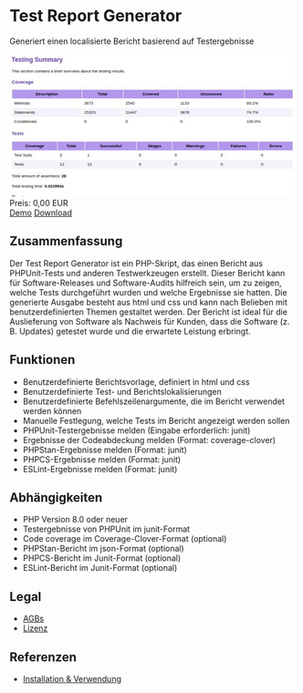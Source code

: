 # Test Report Generator

Generiert einen localisierte Bericht basierend auf Testergebnisse

<div class="splash">
    <img alt="Splash" src="/content/solutions/finished/TestReportGenerator/img/TestReportGenerator_splash.png">
    <div class="price">Preis: 0,00 EUR</div>
    <div class="purchase">
        <a class="button" href="https://raw.githubusercontent.com/Karaka-Management/TestReportGenerator/master/tests/TestReport.pdf">Demo</a>
        <a class="button" href="https://github.com/Karaka-Management/TestReportGenerator/archive/refs/heads/master.zip">Download</a>
    </div>
</div>

## Zusammenfassung

Der Test Report Generator ist ein PHP-Skript, das einen Bericht aus PHPUnit-Tests und anderen Testwerkzeugen erstellt. Dieser Bericht kann für Software-Releases und Software-Audits hilfreich sein, um zu zeigen, welche Tests durchgeführt wurden und welche Ergebnisse sie hatten. Die generierte Ausgabe besteht aus html und css und kann nach Belieben mit benutzerdefinierten Themen gestaltet werden. Der Bericht ist ideal für die Auslieferung von Software als Nachweis für Kunden, dass die Software (z. B. Updates) getestet wurde und die erwartete Leistung erbringt.

## Funktionen

* Benutzerdefinierte Berichtsvorlage, definiert in html und css
* Benutzerdefinierte Test- und Berichtslokalisierungen
* Benutzerdefinierte Befehlszeilenargumente, die im Bericht verwendet werden können
* Manuelle Festlegung, welche Tests im Bericht angezeigt werden sollen
* PHPUnit-Testergebnisse melden (Eingabe erforderlich: junit)
* Ergebnisse der Codeabdeckung melden (Format: coverage-clover)
* PHPStan-Ergebnisse melden (Format: junit)
* PHPCS-Ergebnisse melden (Format: junit)
* ESLint-Ergebnisse melden (Format: junit)

## Abhängigkeiten

* PHP Version 8.0 oder neuer
* Testergebnisse von PHPUnit im junit-Format
* Code coverage im Coverage-Clover-Format (optional)
* PHPStan-Bericht im json-Format (optional)
* PHPCS-Bericht im Junit-Format (optional)
* ESLint-Bericht im Junit-Format (optional)

## Legal

* [AGBs](/de/terms)
* [Lizenz](https://github.com/Karaka-Management/TestReportGenerator/blob/master/LICENSE.txt)

## Referenzen

* [Installation & Verwendung](https://github.com/Karaka-Management/TestReportGenerator/blob/master/README.md)

